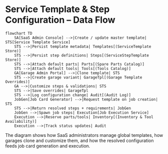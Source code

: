 # Service Template & Step Configuration – Data Flow

```mermaid
flowchart TD
    SA[SaaS Admin Console] -->|Create / update master template| STS[Service Template Service]
    STS -->|Persist template metadata| Templates[(ServiceTemplate Store)]
    STS -->|Persist step definitions| Steps[(ServiceStepTemplate Store)]
    STS -->|Attach default parts| Parts[(Spare Parts Catalog)]
    STS -->|Attach default tools| Tools[(Tools Catalog)]
    GA[Garage Admin Portal] -->|Clone template| STS
    STS -->|Create garage variant| GarageTpl[(Garage Template Overrides)]
    GA -->|Customize steps & validations| STS
    STS -->|Save overrides| GarageTpl
    STS -->|Log configuration change| Audit[(Audit Log)]
    JobGen[Job Card Generator] -->|Request template on job creation| STS
    STS -->|Return resolved steps + requirements| JobGen
    JobGen -->|Spawn job steps| Execution[Job Execution Service]
    Execution -->|Reserve parts/tools| Inventory[(Inventory & Tool Availability)]
    Execution -->|Track status updates| Audit
```

The diagram shows how SaaS administrators manage global templates, how garages clone and customize them, and how the resolved configuration feeds job card generation and execution.
